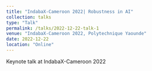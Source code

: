 ```yaml
---
title: "IndabaX-Cameroon 2022| Robustness in AI"
collection: talks
type: "Talk"
permalink: /talks/2022-12-22-talk-1
venue: "IndabaX-Cameroon 2022, Polytechnique Yaounde"
date: 2022-12-22
location: "Online"
---
```


Keynote talk at IndabaX-Cameroon 2022